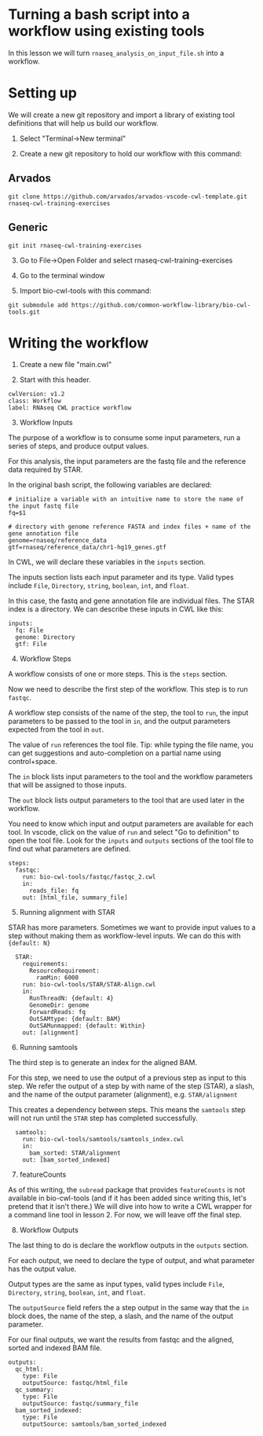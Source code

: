 # Turning a bash script into a workflow using existing tools

In this lesson we will turn `rnaseq_analysis_on_input_file.sh` into a workflow.

# Setting up

We will create a new git repository and import a library of existing
tool definitions that will help us build our workflow.

1. Select "Terminal->New terminal"

2. Create a new git repository to hold our workflow with this command:

## Arvados

```
git clone https://github.com/arvados/arvados-vscode-cwl-template.git rnaseq-cwl-training-exercises
```

## Generic

```
git init rnaseq-cwl-training-exercises
```


3. Go to File->Open Folder and select rnaseq-cwl-training-exercises

4. Go to the terminal window

5. Import bio-cwl-tools with this command:

```
git submodule add https://github.com/common-workflow-library/bio-cwl-tools.git
```

# Writing the workflow

1. Create a new file "main.cwl"

2. Start with this header.


```
cwlVersion: v1.2
class: Workflow
label: RNAseq CWL practice workflow
```

3. Workflow Inputs

The purpose of a workflow is to consume some input parameters, run a
series of steps, and produce output values.

For this analysis, the input parameters are the fastq file and the reference data required by STAR.

In the original bash script, the following variables are declared:

```
# initialize a variable with an intuitive name to store the name of the input fastq file
fq=$1

# directory with genome reference FASTA and index files + name of the gene annotation file
genome=rnaseq/reference_data
gtf=rnaseq/reference_data/chr1-hg19_genes.gtf
```

In CWL, we will declare these variables in the `inputs` section.

The inputs section lists each input parameter and its type.  Valid
types include `File`, `Directory`, `string`, `boolean`, `int`, and
`float`.

In this case, the fastq and gene annotation file are individual files.  The STAR index is a directory.  We can describe these inputs in CWL like this:

```
inputs:
  fq: File
  genome: Directory
  gtf: File
```

4. Workflow Steps

A workflow consists of one or more steps.  This is the `steps` section.

Now we need to describe the first step of the workflow.  This step is to run `fastqc`.

A workflow step consists of the name of the step, the tool to `run`,
the input parameters to be passed to the tool in `in`, and the output
parameters expected from the tool in `out`.

The value of `run` references the tool file.  Tip: while typing the
file name, you can get suggestions and auto-completion on a partial
name using control+space.

The `in` block lists input parameters to the tool and the workflow
parameters that will be assigned to those inputs.

The `out` block lists output parameters to the tool that are used
later in the workflow.

You need to know which input and output parameters are available for
each tool.  In vscode, click on the value of `run` and select "Go to
definition" to open the tool file.  Look for the `inputs` and
`outputs` sections of the tool file to find out what parameters are
defined.

```
steps:
  fastqc:
    run: bio-cwl-tools/fastqc/fastqc_2.cwl
    in:
	  reads_file: fq
    out: [html_file, summary_file]
```

5. Running alignment with STAR

STAR has more parameters.  Sometimes we want to provide input values
to a step without making them as workflow-level inputs.  We can do
this with `{default: N}`


```
  STAR:
    requirements:
      ResourceRequirement:
        ramMin: 6000
    run: bio-cwl-tools/STAR/STAR-Align.cwl
    in:
      RunThreadN: {default: 4}
      GenomeDir: genome
      ForwardReads: fq
      OutSAMtype: {default: BAM}
      OutSAMunmapped: {default: Within}
    out: [alignment]
```

6. Running samtools

The third step is to generate an index for the aligned BAM.

For this step, we need to use the output of a previous step as input
to this step.  We refer the output of a step by with name of the step
(STAR), a slash, and the name of the output parameter (alignment), e.g. `STAR/alignment`

This creates a dependency between steps.  This means the `samtools`
step will not run until the `STAR` step has completed successfully.

```
  samtools:
    run: bio-cwl-tools/samtools/samtools_index.cwl
    in:
      bam_sorted: STAR/alignment
    out: [bam_sorted_indexed]
```

7. featureCounts

As of this writing, the `subread` package that provides
`featureCounts` is not available in bio-cwl-tools (and if it has been
added since writing this, let's pretend that it isn't there.)  We will
dive into how to write a CWL wrapper for a command line tool in
lesson 2.  For now, we will leave off the final step.

8. Workflow Outputs

The last thing to do is declare the workflow outputs in the `outputs` section.

For each output, we need to declare the type of output, and what
parameter has the output value.

Output types are the same as input types, valid types include `File`,
`Directory`, `string`, `boolean`, `int`, and `float`.

The `outputSource` field refers the a step output in the same way that
the `in` block does, the name of the step, a slash, and the name of
the output parameter.

For our final outputs, we want the results from fastqc and the
aligned, sorted and indexed BAM file.

```
outputs:
  qc_html:
    type: File
    outputSource: fastqc/html_file
  qc_summary:
    type: File
    outputSource: fastqc/summary_file
  bam_sorted_indexed:
    type: File
    outputSource: samtools/bam_sorted_indexed
```
